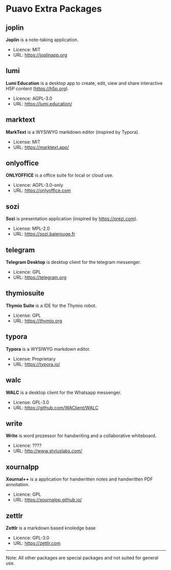 # Puavo Extra Packages

## joplin

**Joplin** is a note-taking application. 

- Licence: MIT
- URL: https://joplinapp.org

## lumi

**Lumi Education**  is a desktop app to create, edit, view and share interactive H5P content (https://h5p.org).

- Licence: AGPL-3.0
- URL: https://lumi.education/

## marktext

**MarkText** is a WYSIWYG markdown editor (inspired by Typora).

- License: MIT
- URL: https://marktext.app/


## onlyoffice

**ONLYOFFICE** is a office suite for local or cloud use.

- Licence: AGPL-3.0-only
- URL: https://onlyoffice.com


## sozi

**Sozi** is presentation application (inspired by https://prezi.com).

- License: MPL-2.0
- URL: https://sozi.baierouge.fr

## telegram

**Telegram Desktop** is desktop client for the telegram messenger.

- Licence: GPL
- URL: https://telegram.org

## thymiosuite

**Thymio Suite** is a IDE for the Thymio robot.

- License: GPL
- URL: https://thymio.org

## typora

**Typora** is a WYSIWYG markdown editor.

- License: Proprietary
- URL: https://typora.io/

## walc

**WALC** is a desktop client for the Whatsapp messenger.

- License: GPL-3.0
- URL: https://github.com/WAClient/WALC


## write

**Write** is word prozessor for handwriting and a collaborative whiteboard.

- Licence: ????
- URL: http://www.styluslabs.com/


## xournalpp

**Xournal++** is a application for handwritten notes and handwritten PDF annotation.

- Licence: GPL
- URL: https://xournalpp.github.io/

## zettlr

**Zettlr** is a markdown based knoledge base

- Licence: GPL-3.0
- URL: https://zettlr.com



---

Note: All other packages are special packages and not suited for general use.
